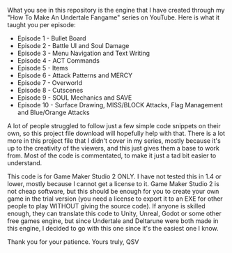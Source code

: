 What you see in this repository is the engine that I have created through my "How To Make An Undertale Fangame" series on YouTube.
Here is what it taught you per episode:
- Episode 1 - Bullet Board
- Episode 2 - Battle UI and Soul Damage
- Episode 3 - Menu Navigation and Text Writing
- Episode 4 - ACT Commands
- Episode 5 - Items
- Episode 6 - Attack Patterns and MERCY
- Episode 7 - Overworld
- Episode 8 - Cutscenes
- Episode 9 - SOUL Mechanics and SAVE
- Episode 10 - Surface Drawing, MISS/BLOCK Attacks, Flag Management and Blue/Orange Attacks

A lot of people struggled to follow just a few simple code snippets on their own, so this project file download will hopefully help with that.
There is a lot more in this project file that I didn't cover in my series, mostly because it's up to the creativity of the viewers, and this just gives them a base to work from. Most of the code is commentated, to make it just a tad bit easier to understand.

This code is for Game Maker Studio 2 ONLY. I have not tested this in 1.4 or lower, mostly because I cannot get a license to it.
Game Maker Studio 2 is not cheap software, but this should be enough for you to create your own game in the trial version (you need a license to export it to an EXE for other people to play WITHOUT giving the source code).
If anyone is skilled enough, they can translate this code to Unity, Unreal, Godot or some other free games engine, but since Undertale and Deltarune were both made in this engine, I decided to go with this one since it's the easiest one I know.

Thank you for your patience.
Yours truly, QSV
